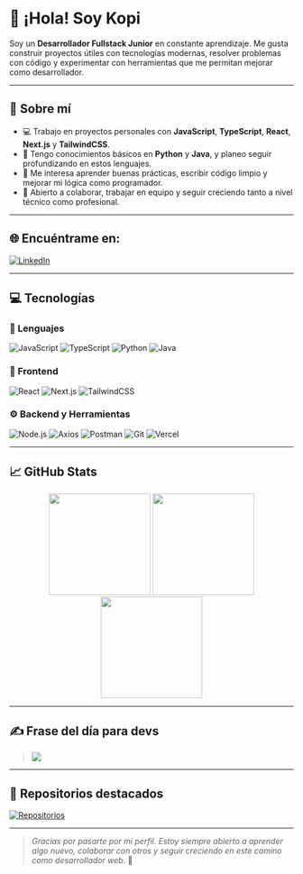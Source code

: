 # 👋 ¡Hola! Soy Kopi

Soy un **Desarrollador Fullstack Junior** en constante aprendizaje. Me gusta construir proyectos útiles con tecnologías modernas, resolver problemas con código y experimentar con herramientas que me permitan mejorar como desarrollador.

---

## 🚀 Sobre mí

- 💻 Trabajo en proyectos personales con **JavaScript**, **TypeScript**, **React**, **Next.js** y **TailwindCSS**.
- 🌱 Tengo conocimientos básicos en **Python** y **Java**, y planeo seguir profundizando en estos lenguajes.
- 🧠 Me interesa aprender buenas prácticas, escribir código limpio y mejorar mi lógica como programador.
- 🤝 Abierto a colaborar, trabajar en equipo y seguir creciendo tanto a nivel técnico como profesional.

---

## 🌐 Encuéntrame en:

[![LinkedIn](https://img.shields.io/badge/LinkedIn-0A66C2?style=for-the-badge&logo=linkedin&logoColor=white)](https://linkedin.com/in/kopii)

---

## 💻 Tecnologías

### 🧠 Lenguajes
![JavaScript](https://img.shields.io/badge/JavaScript-F7DF1E?style=for-the-badge&logo=javascript&logoColor=black)
![TypeScript](https://img.shields.io/badge/TypeScript-007ACC?style=for-the-badge&logo=typescript&logoColor=white)
![Python](https://img.shields.io/badge/Python-3776AB?style=for-the-badge&logo=python&logoColor=white)
![Java](https://img.shields.io/badge/Java-ED8B00?style=for-the-badge&logo=openjdk&logoColor=white)

### 🎨 Frontend
![React](https://img.shields.io/badge/React-20232A?style=for-the-badge&logo=react&logoColor=61DAFB)
![Next.js](https://img.shields.io/badge/Next.js-000000?style=for-the-badge&logo=nextdotjs&logoColor=white)
![TailwindCSS](https://img.shields.io/badge/TailwindCSS-38B2AC?style=for-the-badge&logo=tailwind-css&logoColor=white)

### ⚙️ Backend y Herramientas
![Node.js](https://img.shields.io/badge/Node.js-339933?style=for-the-badge&logo=node.js&logoColor=white)
![Axios](https://img.shields.io/badge/Axios-5A29E4?style=for-the-badge&logo=axios&logoColor=white)
![Postman](https://img.shields.io/badge/Postman-FF6C37?style=for-the-badge&logo=postman&logoColor=white)
![Git](https://img.shields.io/badge/Git-F05032?style=for-the-badge&logo=git&logoColor=white)
![Vercel](https://img.shields.io/badge/Vercel-000000?style=for-the-badge&logo=vercel&logoColor=white)

---

## 📈 GitHub Stats

<div align="center">
  <img height="180em" src="https://github-readme-stats.vercel.app/api?username=devkopi&theme=dark&show_icons=true&hide_border=false&include_all_commits=true&count_private=true" />
  <img height="180em" src="https://github-readme-streak-stats.herokuapp.com/?user=devkopi&theme=dark&hide_border=false" />
  <img height="180em" src="https://github-readme-stats.vercel.app/api/top-langs/?username=devkopi&layout=compact&theme=dark&hide_border=false" />
</div>

---

## ✍️ Frase del día para devs

> ![](https://quotes-github-readme.vercel.app/api?type=horizontal&theme=light)

---

## 📌 Repositorios destacados

[![Repositorios](https://github-contributor-stats.vercel.app/api?username=devkopi&limit=5&theme=shadow_blue&combine_all_yearly_contributions=true)](https://github.com/devkopi)

---

> _Gracias por pasarte por mi perfil. Estoy siempre abierto a aprender algo nuevo, colaborar con otros y seguir creciendo en este camino como desarrollador web._ 🚀
